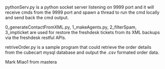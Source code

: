 pythonServ.py is a python socket server listening on 9999 port and it will receive cmds from the 9999 port and spawn a thread to run the cmd locally and send back the cmd output.

0_generateContactFromXML.py, 1_makeAgents.py, 2_filterSpam, 3_impticket are used for restore the freshdesk tickets from its XML backups via the freshdesk restful APIs.

retriveOrder.py is a sample program that could retrieve the order details from the cubecart mysql database and output the .csv formated order data.

Mark Miao1 from mastera

